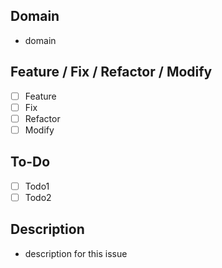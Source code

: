 ## Domain
- domain

## Feature / Fix / Refactor / Modify
- [ ] Feature
- [ ] Fix
- [ ] Refactor
- [ ] Modify

## To-Do
- [ ] Todo1
- [ ] Todo2

## Description
- description for this issue
